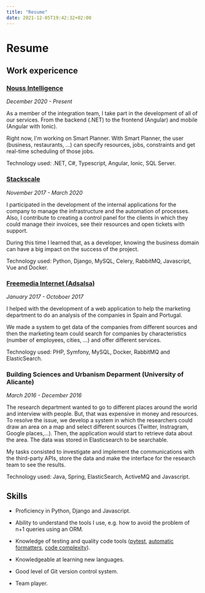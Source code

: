 ```yaml
---
title: "Resume"
date: 2021-12-05T19:42:32+02:00
---
```


# Resume

## Work expericence

### [Nouss Intelligence](https://www.noussintelligence.com/)

*December 2020 - Present*

As a member of the integration team, I take part in the development of all of
our services. From the backend (.NET) to the frontend (Angular) and mobile
(Angular with Ionic).

Right now, I'm working on Smart Planner. With Smart Planner, the user (business,
restaurants, ...) can specify resources, jobs, constraints and get real-time
scheduling of those jobs.

Technology used: .NET, C#, Typescript, Angular, Ionic, SQL Server.

### [Stackscale](https://www.stackscale.com/) 

*November 2017 - March 2020*

I participated in the development of the internal applications for the company
to manage the infrastructure and the automation of processes. Also, I contribute
to creating a control panel for the clients in which they could manage their
invoices, see their resources and open tickets with support.

During this time I learned that, as a developer, knowing the business 
domain can have a big impact on the success of the project.

Technology used: Python, Django, MySQL, Celery, RabbitMQ, Javascript, Vue and Docker.

### [Freemedia Internet (Adsalsa)](https://www.adsalsa.com/en/)

*January 2017 - Octoboer 2017*

I helped with the development of a web application to help the marketing
department to do an analysis of the companies in Spain and Portugal.

We made a system to get data of the companies from different sources and then
the marketing team could search for companies by characteristics (number of
employees, cities, ...) and offer different services.

Technology used: PHP, Symfony, MySQL, Docker, RabbitMQ and ElasticSearch.

### Building Sciences and Urbanism Deparment (University of Alicante)

*March 2016 - December 2016*

The research department wanted to go to different places around the world and
interview with people. But, that was expensive in money and resources. To
resolve the issue, we develop a system in which the researchers could draw an
area on a map and select different sources (Twitter, Instragram, Google
places,...). Then, the application would start to retrieve data about the
area. The data was stored in Elasticsearch to be searchable.

My tasks consisted to investigate and implement the communications with the
third-party APIs, store the data and make the interface for the research team to
see the results.

Technology used: Java, Spring, ElasticSearch, ActiveMQ and Javascript.

## Skills

* Proficiency in Python, Django and Javascript.

* Ability to understand the tools I use, e.g. how to avoid the problem of n+1
  queries using an ORM.

* Knowledge of testing and quality code tools
  ([pytest](https://docs.pytest.org/en/latest/), [automatic
  formatters](https://github.com/psf/black), [code
  complexity](https://radon.readthedocs.io/en/latest/index.html)).

* Knowledgeable at learning new languages.

* Good level of Git version control system.

* Team player.

